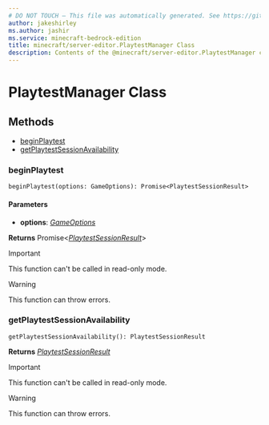 ```yaml
---
# DO NOT TOUCH — This file was automatically generated. See https://github.com/mojang/minecraftapidocsgenerator to modify descriptions, examples, etc.
author: jakeshirley
ms.author: jashir
ms.service: minecraft-bedrock-edition
title: minecraft/server-editor.PlaytestManager Class
description: Contents of the @minecraft/server-editor.PlaytestManager class.
---
```

# PlaytestManager Class

## Methods
- [beginPlaytest](#beginplaytest)
- [getPlaytestSessionAvailability](#getplaytestsessionavailability)

### **beginPlaytest**
`
beginPlaytest(options: GameOptions): Promise<PlaytestSessionResult>
`

#### **Parameters**
- **options**: [*GameOptions*](GameOptions.md)

**Returns** Promise&lt;[*PlaytestSessionResult*](PlaytestSessionResult.md)&gt;

> [!IMPORTANT]
> This function can't be called in read-only mode.

> [!WARNING]
> This function can throw errors.

### **getPlaytestSessionAvailability**
`
getPlaytestSessionAvailability(): PlaytestSessionResult
`

**Returns** [*PlaytestSessionResult*](PlaytestSessionResult.md)

> [!IMPORTANT]
> This function can't be called in read-only mode.

> [!WARNING]
> This function can throw errors.
